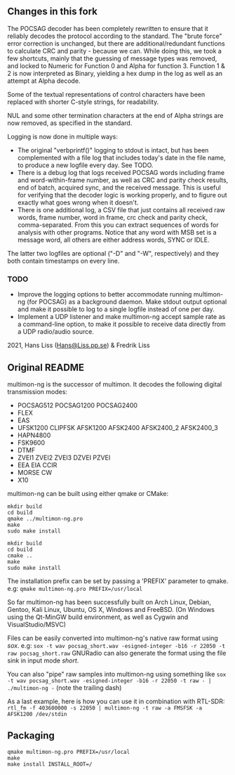 ## Changes in this fork
The POCSAG decoder has been completely rewritten to ensure that it reliably decodes the protocol according to the standard. The "brute force" error correction is unchanged, but there are additional/redundant functions to calculate CRC and parity - because we can.
While doing this, we took a few shortcuts, mainly that the guessing of message types was removed, and locked to Numeric for Function 0 and Alpha for function 3. Function 1 & 2 is now interpreted as Binary, yielding a hex dump in the log as well as an attempt at Alpha decode.

Some of the textual representations of control characters have been replaced with shorter C-style strings, for readability.

NUL and some other termination characters at the end of Alpha strings are now removed, as specified in the standard.

Logging is now done in multiple ways:
* The original "verbprintf()" logging to stdout is intact, but has been complemented with a file log that includes today's date in the file name, to produce a new logfile every day. See TODO.
* There is a debug log that logs received POCSAG words including frame and word-within-frame number, as well as CRC and parity check results, end of batch, acquired sync, and the received message. This is useful for verifying that the decoder logic is working properly, and to figure out exactly what goes wrong when it doesn't.
* There is one additional log, a CSV file that just contains all received raw words, frame number, word in frame, crc check and parity check, comma-separated. From this you can extract sequences of words for analysis with other programs. Notice that any word with MSB set is a message word, all others are either address words, SYNC or IDLE.

The latter two logfiles are optional ("-D" and "-W", respectively) and they both contain timestamps on every line.

### TODO
* Improve the logging options to better accommodate running multimon-ng (for POCSAG) as a background daemon. Make stdout output optional and make it possible to log to a single logfile instead of one per day.
* Implement a UDP listener and make multimon-ng accept sample rate as a command-line option, to make it possible to receive data directly from a UDP radio/audio source.

2021, Hans Liss (Hans@Liss.pp.se) & Fredrik Liss

Original README
---------------------------------------------------
multimon-ng is the successor of multimon. It decodes the following digital transmission modes:

- POCSAG512 POCSAG1200 POCSAG2400
- FLEX
- EAS
- UFSK1200 CLIPFSK AFSK1200 AFSK2400 AFSK2400_2 AFSK2400_3
- HAPN4800
- FSK9600 
- DTMF
- ZVEI1 ZVEI2 ZVEI3 DZVEI PZVEI
- EEA EIA CCIR
- MORSE CW
- X10

multimon-ng can be built using either qmake or CMake:
```
mkdir build
cd build
qmake ../multimon-ng.pro
make
sudo make install
```
```
mkdir build
cd build
cmake ..
make
sudo make install
```

The installation prefix can be set by passing a 'PREFIX' parameter to qmake. e.g:
```qmake multimon-ng.pro PREFIX=/usr/local```

So far multimon-ng has been successfully built on Arch Linux, Debian, Gentoo, Kali Linux, Ubuntu, OS X, Windows and FreeBSD.
(On Windows using the Qt-MinGW build environment, as well as Cygwin and VisualStudio/MSVC)

Files can be easily converted into multimon-ng's native raw format using *sox*. e.g:
```sox -t wav pocsag_short.wav -esigned-integer -b16 -r 22050 -t raw pocsag_short.raw```
GNURadio can also generate the format using the file sink in input mode *short*. 

You can also "pipe" raw samples into multimon-ng using something like
```sox -t wav pocsag_short.wav -esigned-integer -b16 -r 22050 -t raw - | ./multimon-ng -```
(note the trailing dash)

As a last example, here is how you can use it in combination with RTL-SDR:
```rtl_fm -f 403600000 -s 22050 | multimon-ng -t raw -a FMSFSK -a AFSK1200 /dev/stdin```

Packaging
---------

```
qmake multimon-ng.pro PREFIX=/usr/local
make
make install INSTALL_ROOT=/
```
